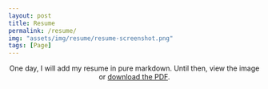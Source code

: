 ```yaml
---
layout: post
title: Resume
permalink: /resume/
img: "assets/img/resume/resume-screenshot.png"
tags: [Page]
---
```


<p align= "center">
One day, I will add my resume in pure markdown. Until then, view the image or <a href="https://raw.githubusercontent.com/bunnnnnnn/bunnnnnnn.github.io/main/_resume/kghopson-resume-2022.pdf" 
target="_blank">download the PDF</a>. 
</p>
